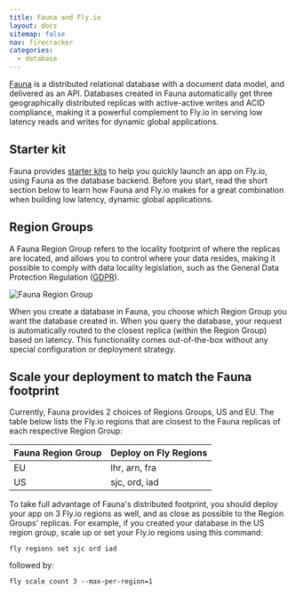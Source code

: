 ```yaml
---
title: Fauna and Fly.io
layout: docs
sitemap: false
nav: firecracker
categories:
  - database
---
```


[Fauna](https://fauna.com/) is a distributed relational database with a document data model, and delivered as an API. Databases created in Fauna automatically get three geographically distributed replicas with active-active writes and ACID compliance, making it a powerful complement to Fly.io in serving low latency reads and writes for dynamic global applications.

## Starter kit

Fauna provides [starter kits](https://github.com/orgs/fauna-labs/repositories?q=fly-io-starter) to help you quickly launch an app on Fly.io, using Fauna as the database backend. Before you start, read the short section below to learn how Fauna and Fly.io makes for a great combination when building low latency, dynamic global applications.  

## Region Groups

A Fauna Region Group refers to the locality footprint of where the replicas are located, and allows you to control where your data resides, making it possible to comply with data locality legislation, such as the General Data Protection Regulation ([GDPR](https://gdpr-info.eu/)).

![Fauna Region Group](docs/images/fauna_region_groups.png)

When you create a database in Fauna, you choose which Region Group you want the database created in. When you query the database, your request is automatically routed to the closest replica (within the Region Group) based on latency. This functionality comes out-of-the-box without any special configuration or deployment strategy.

## Scale your deployment to match the Fauna footprint

Currently, Fauna provides 2 choices of Regions Groups, US and EU. The table below lists the Fly.io regions that are closest to the Fauna replicas of each respective Region Group:

| Fauna Region Group | Deploy on Fly Regions |
|--------------------|-----------------------|
| EU                 | lhr, arn, fra         |
| US                 | sjc, ord, iad         |

To take full advantage of Fauna's distributed footprint, you should deploy your app on 3 Fly.io regions as well, and as close as possible to the Region Groups' replicas. For example, if you created your database in the US region group, scale up or set your Fly.io regions using this command:

```
fly regions set sjc ord iad
```

followed by:

```
fly scale count 3 --max-per-region=1
```

